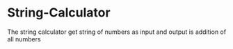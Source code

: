 # String-Calculator
The string calculator get string of numbers as input and output is addition of all numbers
